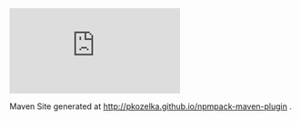 ![npm pack](http://www.fonts2u.com/generate.html?id=20432&custom=npm%20pack&size=2)

Maven Site generated at http://pkozelka.github.io/npmpack-maven-plugin .